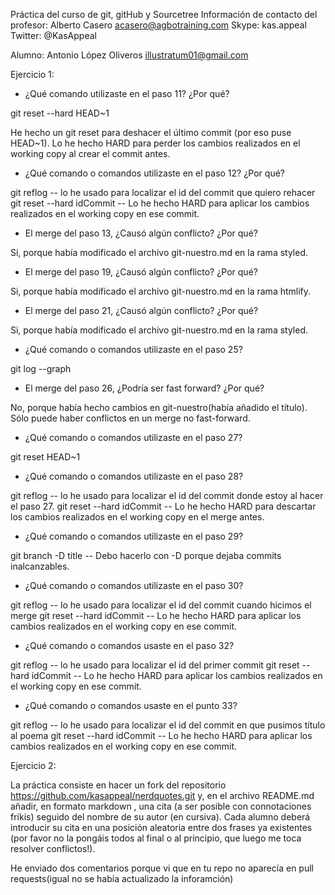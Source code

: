 Práctica del curso de git, gitHub y Sourcetree
Información de contacto del profesor:
Alberto Casero acasero@agbotraining.com Skype: kas.appeal
Twitter: @KasAppeal

Alumno: Antonio López Oliveros
illustratum01@gmail.com

Ejercicio 1:

- ¿Qué comando utilizaste en el paso 11? ¿Por qué?

git reset --hard HEAD~1

He hecho un git reset para deshacer el último commit (por eso puse HEAD~1).
Lo he hecho HARD para perder los cambios realizados en el working copy al crear el commit antes.

- ¿Qué comando o comandos utilizaste en el paso 12? ¿Por qué?

git reflog                    -- lo he usado para localizar el id del commit que quiero rehacer
git reset --hard idCommit     -- Lo he hecho HARD para aplicar los cambios realizados en el working copy en ese commit.

- El merge del paso 13, ¿Causó algún conflicto? ¿Por qué?

Si, porque había modificado el archivo git-nuestro.md en la rama styled.

- El merge del paso 19, ¿Causó algún conflicto? ¿Por qué?

Si, porque había modificado el archivo git-nuestro.md en la rama htmlify.

- El merge del paso 21, ¿Causó algún conflicto? ¿Por qué?

Si, porque había modificado el archivo git-nuestro.md en la rama styled.

- ¿Qué comando o comandos utilizaste en el paso 25?

git log --graph

- El merge del paso 26, ¿Podría ser fast forward? ¿Por qué?

No, porque había hecho cambios en git-nuestro(había añadido el título).
Sólo puede haber conflictos en un merge no fast-forward.

- ¿Qué comando o comandos utilizaste en el paso 27?

git reset HEAD~1

- ¿Qué comando o comandos utilizaste en el paso 28?

git reflog                    -- lo he usado para localizar el id del commit donde estoy al hacer el paso 27.
git reset --hard idCommit     -- Lo he hecho HARD para descartar los cambios realizados en el working copy en el merge antes.


- ¿Qué comando o comandos utilizaste en el paso 29?

git branch -D title           -- Debo hacerlo con -D porque dejaba commits inalcanzables.

- ¿Qué comando o comandos utilizaste en el paso 30?

git reflog                    -- lo he usado para localizar el id del commit cuando hicimos el merge
git reset --hard idCommit     -- Lo he hecho HARD para aplicar los cambios realizados en el working copy en ese commit.

- ¿Qué comando o comandos usaste en el paso 32?

git reflog                    -- lo he usado para localizar el id del primer commit
git reset --hard idCommit     -- Lo he hecho HARD para aplicar los cambios realizados en el working copy en ese commit.

- ¿Qué comando o comandos usaste en el punto 33?

git reflog                    -- lo he usado para localizar el id del commit en que pusimos título al poema
git reset --hard idCommit     -- Lo he hecho HARD para aplicar los cambios realizados en el working copy en ese commit.


Ejercicio 2:

La práctica consiste en hacer un fork del repositorio https://github.com/kasappeal/nerdquotes.git y, en el archivo README.md añadir, en formato markdown ,
una cita (a ser posible con connotaciones frikis) seguido del nombre de su autor (en cursiva).
Cada alumno deberá introducir su cita en una posición aleatoria entre dos frases ya existentes (por favor no la pongáis todos al final o al principio,
que luego me toca resolver conflictos!).

He enviado dos comentarios porque vi que en tu repo no aparecía en pull requests(igual no se había actualizado la inforamción)

